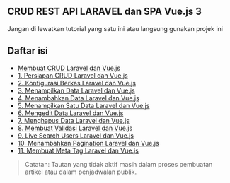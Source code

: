 ## CRUD REST API LARAVEL dan SPA Vue.js 3
Jangan di lewatkan tutorial yang satu ini atau langsung gunakan projek ini

## Daftar isi
- [Membuat CRUD Laravel dan Vue.js](https://sekolahprogram.com/febrihidayan/crud-laravel-vuejs)
- [1. Persiapan CRUD Laravel dan Vue.js](https://sekolahprogram.com/febrihidayan/series/persiapan-crud-laravel-dan-vuejs)
- [2. Konfigurasi Berkas Laravel dan Vue.js](https://sekolahprogram.com/febrihidayan/series/konfigurasi-berkas-laravel-dan-vuejs)
- [3. Menampilkan Data Laravel dan Vue.js](https://sekolahprogram.com/febrihidayan/series/menampilkan-data-laravel-dan-vuejs)
- [4. Menambahkan Data Laravel dan Vue.js](https://sekolahprogram.com/febrihidayan/series/menambahkan-data-laravel-dan-vuejs)
- [5. Menampilkan Satu Data Laravel dan Vue.js](https://sekolahprogram.com/febrihidayan/series/menampilkan-satu-data-laravel-dan-vuejs)
- [6. Mengedit Data Laravel dan Vue.js](https://sekolahprogram.com/febrihidayan/series/mengedit-data-laravel-dan-vuejs)
- [7. Menghapus Data Laravel dan Vue.js](https://sekolahprogram.com/febrihidayan/series/menghapus-data-laravel-dan-vuejs)
- [8. Membuat Validasi Laravel dan Vue.js](https://sekolahprogram.com/febrihidayan/series/membuat-validasi-laravel-dan-vuejs)
- [9. Live Search Users Laravel dan Vue.js](https://sekolahprogram.com/febrihidayan/series/live-search-users-laravel-dan-vuejs)
- [10. Menambahkan Pagination  Laravel dan Vue.js](#)
- [11. Membuat Meta Tag Laravel dan Vue.js](#)

>Catatan: Tautan yang tidak aktif masih dalam proses pembuatan artikel atau dalam penjadwalan publik.
